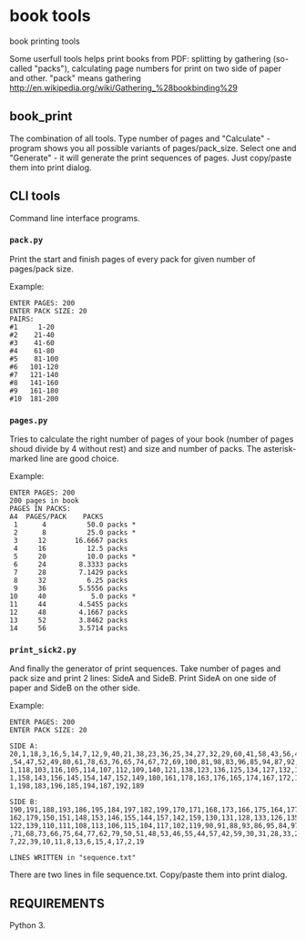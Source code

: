 # book tools
book printing tools

Some userfull tools helps print books from PDF: splitting by gathering (so-called "packs"), calculating page numbers for print on two side of paper and other.
"pack" means gathering http://en.wikipedia.org/wiki/Gathering_%28bookbinding%29

## book_print
The combination of all tools. Type number of pages and "Calculate" - program shows you all possible variants of pages/pack_size. Select one and "Generate" - it will generate the print sequences of pages. Just copy/paste them into print dialog.

## CLI tools
Command line interface programs.
### ```pack.py```
Print the start and finish pages of every pack for given number of pages/pack size.

Example:
```
ENTER PAGES: 200
ENTER PACK SIZE: 20
PAIRS:
#1     1-20
#2    21-40
#3    41-60
#4    61-80
#5    81-100
#6   101-120
#7   121-140
#8   141-160
#9   161-180
#10  181-200
```
### ```pages.py```
Tries to calculate the right number of pages of your book (number of pages shoud divide by 4 without rest) and size and number of packs. The asterisk-marked line are good choice.

Example:
```
ENTER PAGES: 200
200 pages in book
PAGES IN PACKS:
A4  PAGES/PACK    PACKS
 1      4          50.0 packs *
 2      8          25.0 packs *
 3     12       16.6667 packs
 4     16          12.5 packs
 5     20          10.0 packs *
 6     24        8.3333 packs
 7     28        7.1429 packs
 8     32          6.25 packs
 9     36        5.5556 packs
10     40           5.0 packs *
11     44        4.5455 packs
12     48        4.1667 packs
13     52        3.8462 packs
14     56        3.5714 packs
```
### ```print_sick2.py```
And finally the generator of print sequences. Take number of pages and pack size and print 2 lines: SideA and SideB. Print SideA on one side of paper and SideB on the other side.

Example:
```
ENTER PAGES: 200
ENTER PACK SIZE: 20

SIDE A: 20,1,18,3,16,5,14,7,12,9,40,21,38,23,36,25,34,27,32,29,60,41,58,43,56,45
,54,47,52,49,80,61,78,63,76,65,74,67,72,69,100,81,98,83,96,85,94,87,92,89,120,10
1,118,103,116,105,114,107,112,109,140,121,138,123,136,125,134,127,132,129,160,14
1,158,143,156,145,154,147,152,149,180,161,178,163,176,165,174,167,172,169,200,18
1,198,183,196,185,194,187,192,189

SIDE B: 190,191,188,193,186,195,184,197,182,199,170,171,168,173,166,175,164,177,
162,179,150,151,148,153,146,155,144,157,142,159,130,131,128,133,126,135,124,137,
122,139,110,111,108,113,106,115,104,117,102,119,90,91,88,93,86,95,84,97,82,99,70
,71,68,73,66,75,64,77,62,79,50,51,48,53,46,55,44,57,42,59,30,31,28,33,26,35,24,3
7,22,39,10,11,8,13,6,15,4,17,2,19

LINES WRITTEN in "sequence.txt"
```
There are two lines in file sequence.txt. Copy/paste them into print dialog.

## REQUIREMENTS
Python 3.
